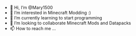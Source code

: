 - 👋 Hi, I’m @Mary1500
- 👀 I’m interested in Minecraft Modding :)
- 🌱 I’m currently learning to start programming
- 💞️ I’m looking to collaborate Minecraft Mods and Datapacks
- 📫 How to reach me ...

<!---
Mary1500/Mary1500 is a ✨ special ✨ repository because its `README.md` (this file) appears on your GitHub profile.
You can click the Preview link to take a look at your changes.
--->
